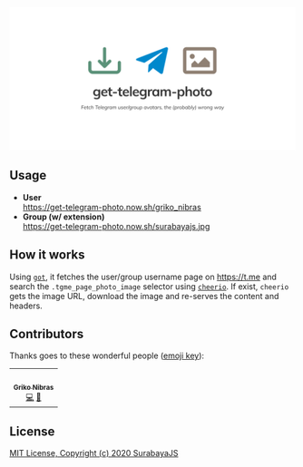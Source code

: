 <!-- markdownlint-disable MD033 MD041 -->

[![get-telegram-photo](./header.png)](.)

## Usage

- **User** <br />
  <https://get-telegram-photo.now.sh/griko_nibras>
- **Group (w/ extension)** <br />
  <https://get-telegram-photo.now.sh/surabayajs.jpg>

## How it works

Using [`got`](https://github.com/sindresorhus/got), it fetches the user/group username page on <https://t.me> and search the `.tgme_page_photo_image` selector using [`cheerio`](https://github.com/cheeriojs/cheerio). If exist, `cheerio` gets the image URL, download the image and re-serves the content and headers.

## Contributors

Thanks goes to these wonderful people ([emoji key](https://allcontributors.org/docs/en/emoji-key)):

<!-- ALL-CONTRIBUTORS-LIST:START - Do not remove or modify this section -->
<!-- prettier-ignore-start -->
<!-- markdownlint-disable -->
<table>
  <tr>
    <td align="center"><a href="https://griko.id"><img src="https://avatars1.githubusercontent.com/u/8220954?v=4" width="100px;" alt=""/><br /><sub><b>Griko Nibras</b></sub></a><br /><a href="https://github.com/surabayajs/get-telegram-photo/commits?author=grikomsn" title="Code">💻</a> <a href="#maintenance-grikomsn" title="Maintenance">🚧</a></td>
  </tr>
</table>

<!-- markdownlint-enable -->
<!-- prettier-ignore-end -->
<!-- ALL-CONTRIBUTORS-LIST:END -->

## License

[MIT License, Copyright (c) 2020 SurabayaJS](./LICENSE)

